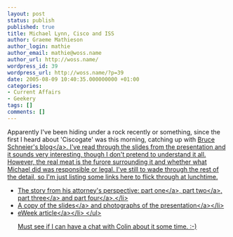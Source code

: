 ```yaml
---
layout: post
status: publish
published: true
title: Michael Lynn, Cisco and ISS
author: Graeme Mathieson
author_login: mathie
author_email: mathie@woss.name
author_url: http://woss.name/
wordpress_id: 39
wordpress_url: http://woss.name/?p=39
date: 2005-08-09 10:40:35.000000000 +01:00
categories:
- Current Affairs
- Geekery
tags: []
comments: []
---
```

Apparently I've been hiding under a rock recently or something, since the first I heard about 'Ciscogate' was this morning, catching up with <a href="http:&#47;&#47;www.schneier.com&#47;blog&#47;archives&#47;2005&#47;08&#47;more_lynncisco.html" title="More Lynn&#47;Cisco Information">Bruce Schneier's blog<&#47;a>.  I've read through the slides from the presentation and it sounds very interesting, though I don't pretend to understand it all.  However, the real meat is the furore surrounding it and whether what Michael did was responsible or legal.  I've still to wade through the rest of the detail, so I'm just listing some links here to flick through at lunchtime.

<ul>
 <li>The story from his attorney's perspective: <a href="http:&#47;&#47;www.granick.com&#47;archive&#47;2005_08_01_theshout_archive.html#112302921362405957">part one<&#47;a>, <a href="http:&#47;&#47;www.granick.com&#47;archive&#47;2005_08_01_theshout_archive.html#112311806179768898">part two<&#47;a>, <a href="http:&#47;&#47;www.granick.com&#47;archive&#47;2005_08_01_theshout_archive.html#112320079983935922">part three<&#47;a> and <a href="http:&#47;&#47;www.granick.com&#47;archive&#47;2005_08_01_theshout_archive.html#112330515113516813">part four<&#47;a>.<&#47;li>
  <li><a href="http:&#47;&#47;cryptome.org&#47;lynn-cisco.zip">A copy of the slides<&#47;a> and <a href="http:&#47;&#47;42.pl&#47;lynn&#47;">photographs of the presentation<&#47;a><&#47;li>
  <li><a href="http:&#47;&#47;www.eweek.com&#47;article2&#47;0,1895,1842310,00.asp" title="Where Does Truth Lie in Lynn&#47;Cisco Case?">eWeek article<&#47;a><&#47;li>
<&#47;ul>

Must see if I can have a chat with Colin about it some time. :-)
